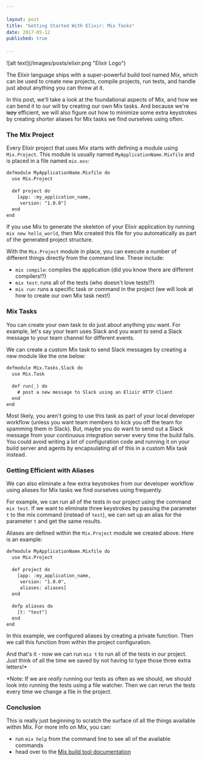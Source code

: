 ```yaml
---

layout: post
title: "Getting Started With Elixir: Mix Tasks"
date: 2017-05-12
published: true

---
```


<span class="image right">
  ![alt text](/images/posts/elixir.png "Elixir Logo")
</span>

The Elixir language ships with a super-powerful build tool named Mix, which can be used to create new projects, compile projects, run tests, and handle just about anything you can throw at it.

In this post, we'll take a look at the foundational aspects of Mix, and how we can bend it to our will by creating our own Mix tasks. And because we're ~~lazy~~ efficient, we will also figure out how to minimize some extra keystrokes by creating shorter aliases for Mix tasks we find ourselves using often.

### The Mix Project
Every Elixir project that uses Mix starts with defining a module using `Mix.Project`. This module is usually named `MyApplicationName.Mixfile` and is placed in a file named `mix.exs`:

```
defmodule MyApplicationName.Mixfile do
  use Mix.Project

  def project do
    [app: :my_application_name,
     version: "1.0.0"]
  end
end
```

If you use Mix to generate the skeleton of your Elixir application by running `mix new hello_world`, then Mix created this file for you automatically as part of the generated project structure.

With the `Mix.Project` module in place, you can execute a number of different things directly from the command line. These include:
* `mix compile`: compiles the application (did you know there are different compilers!?)
* `mix test`: runs all of the tests (who doesn't love tests!?)
* `mix run`: runs a specific task or command in the project (we will look at how to create our own Mix task next!)

### Mix Tasks
You can create your own task to do just about anything you want. For example, let's say your team uses Slack and you want to send a Slack message to your team channel for different events.

We can create a custom Mix task to send Slack messages by creating a new module like the one below:

```
defmodule Mix.Tasks.Slack do
  use Mix.Task

  def run(_) do
    # post a new message to Slack using an Elixir HTTP Client
  end
end
```

Most likely, you aren't going to use this task as part of your local developer workflow (unless you want team members to kick you off the team for spamming them in Slack). But, maybe you do want to send out a Slack message from your continuous integration server every time the build fails. You could avoid writing a lot of configuration code and running it on your build server and agents by encapsulating all of this in a custom Mix task instead.

### Getting Efficient with Aliases
We can also eliminate a few extra keystrokes from our developer workflow using aliases for Mix tasks we find ourselves using frequently.

For example, we can run all of the tests in our project using the command `mix test`. If we want to eliminate three keystrokes by passing the parameter `t` to the mix command (instead of `test`), we can set up an alias for the parameter `t` and get the same results.

Aliases are defined within the `Mix.Project` module we created above. Here is an example:

```
defmodule MyApplicationName.Mixfile do
  use Mix.Project

  def project do
    [app: :my_application_name,
     version: "1.0.0",
     aliases: aliases]
  end

  defp aliases do
    [t: "test"]
  end
end
```

In this example, we configured aliases by creating a private function. Then we call this function from within the project configuration.

And that's it - now we can run `mix t` to run all of the tests in our project. Just think of all the time we saved by not having to type those three extra letters!*

*Note: If we are *really* running our tests as often as we should, we should look into running the tests using a file watcher. Then we can rerun the tests every time we change a file in the project.

### Conclusion
This is really just beginning to scratch the surface of all the things available within Mix. For more info on Mix, you can:
* run `mix help` from the command line to see all of the available commands
* head over to the [Mix build tool documentation](https://hexdocs.pm/mix/Mix.html)
